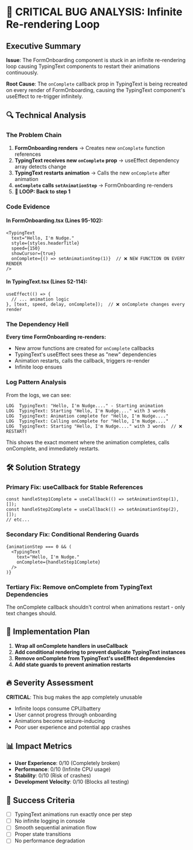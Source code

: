 # 🚨 CRITICAL BUG ANALYSIS: Infinite Re-rendering Loop

## Executive Summary
**Issue**: The FormOnboarding component is stuck in an infinite re-rendering loop causing TypingText components to restart their animations continuously.

**Root Cause**: The `onComplete` callback prop in TypingText is being recreated on every render of FormOnboarding, causing the TypingText component's useEffect to re-trigger infinitely.

## 🔍 Technical Analysis

### The Problem Chain

1. **FormOnboarding renders** → Creates new `onComplete` function references
2. **TypingText receives new `onComplete` prop** → useEffect dependency array detects change
3. **TypingText restarts animation** → Calls the new `onComplete` after animation
4. **`onComplete` calls `setAnimationStep`** → FormOnboarding re-renders
5. **🔄 LOOP: Back to step 1**

### Code Evidence

#### In FormOnboarding.tsx (Lines 95-102):
```tsx
<TypingText 
  text="Hello, I'm Nudge."
  style={styles.headerTitle}
  speed={150}
  showCursor={true}
  onComplete={() => setAnimationStep(1)}  // ❌ NEW FUNCTION ON EVERY RENDER
/>
```

#### In TypingText.tsx (Lines 52-114):
```tsx
useEffect(() => {
  // ... animation logic
}, [text, speed, delay, onComplete]);  // ❌ onComplete changes every render
```

### The Dependency Hell

**Every time FormOnboarding re-renders:**
- New arrow functions are created for `onComplete` callbacks
- TypingText's useEffect sees these as "new" dependencies
- Animation restarts, calls the callback, triggers re-render
- Infinite loop ensues

### Log Pattern Analysis

From the logs, we can see:
```
LOG  TypingText: "Hello, I'm Nudge...." - Starting animation
LOG  TypingText: Starting "Hello, I'm Nudge...." with 3 words
LOG  TypingText: Animation complete for "Hello, I'm Nudge...."
LOG  TypingText: Calling onComplete for "Hello, I'm Nudge...."
LOG  TypingText: Starting "Hello, I'm Nudge...." with 3 words  // ❌ RESTART!
```

This shows the exact moment where the animation completes, calls onComplete, and immediately restarts.

## 🛠️ Solution Strategy

### Primary Fix: useCallback for Stable References
```tsx
const handleStep1Complete = useCallback(() => setAnimationStep(1), []);
const handleStep2Complete = useCallback(() => setAnimationStep(2), []);
// etc...
```

### Secondary Fix: Conditional Rendering Guards
```tsx
{animationStep === 0 && (
  <TypingText 
    text="Hello, I'm Nudge."
    onComplete={handleStep1Complete}
  />
)}
```

### Tertiary Fix: Remove onComplete from TypingText Dependencies
The onComplete callback shouldn't control when animations restart - only text changes should.

## 🎯 Implementation Plan

1. **Wrap all onComplete handlers in useCallback**
2. **Add conditional rendering to prevent duplicate TypingText instances**
3. **Remove onComplete from TypingText's useEffect dependencies**
4. **Add state guards to prevent animation restarts**

## 🔥 Severity Assessment

**CRITICAL**: This bug makes the app completely unusable
- Infinite loops consume CPU/battery
- User cannot progress through onboarding
- Animations become seizure-inducing
- Poor user experience and potential app crashes

## 📊 Impact Metrics

- **User Experience**: 0/10 (Completely broken)
- **Performance**: 0/10 (Infinite CPU usage)
- **Stability**: 0/10 (Risk of crashes)
- **Development Velocity**: 0/10 (Blocks all testing)

## 🏁 Success Criteria

- [ ] TypingText animations run exactly once per step
- [ ] No infinite logging in console
- [ ] Smooth sequential animation flow
- [ ] Proper state transitions
- [ ] No performance degradation
